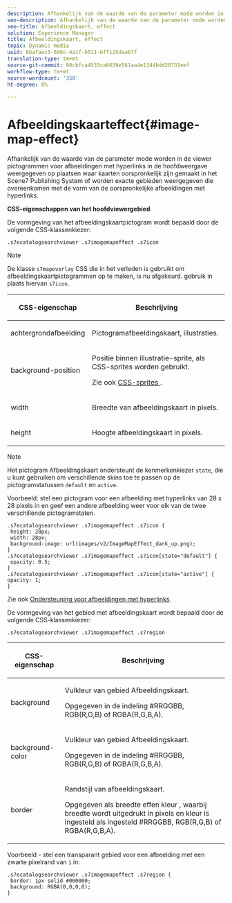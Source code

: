 ```yaml
---
description: Afhankelijk van de waarde van de parameter mode worden in de viewer pictogrammen voor afbeeldingen met hyperlinks in de hoofdweergave weergegeven op plaatsen waar kaarten oorspronkelijk zijn gemaakt in het Scene7 Publishing System of worden exacte gebieden weergegeven die overeenkomen met de vorm van de oorspronkelijke afbeeldingen met hyperlinks.
seo-description: Afhankelijk van de waarde van de parameter mode worden in de viewer pictogrammen voor afbeeldingen met hyperlinks in de hoofdweergave weergegeven op plaatsen waar kaarten oorspronkelijk zijn gemaakt in het Scene7 Publishing System of worden exacte gebieden weergegeven die overeenkomen met de vorm van de oorspronkelijke afbeeldingen met hyperlinks.
seo-title: Afbeeldingskaart, effect
solution: Experience Manager
title: Afbeeldingskaart, effect
topic: Dynamic media
uuid: 8bafaec3-500c-4a1f-b511-bff125daab7f
translation-type: tm+mt
source-git-commit: 90cbfca4533ca6639e561aa4e1344bdd20731eef
workflow-type: tm+mt
source-wordcount: '358'
ht-degree: 0%

---
```



# Afbeeldingskaarteffect{#image-map-effect}

Afhankelijk van de waarde van de parameter mode worden in de viewer pictogrammen voor afbeeldingen met hyperlinks in de hoofdweergave weergegeven op plaatsen waar kaarten oorspronkelijk zijn gemaakt in het Scene7 Publishing System of worden exacte gebieden weergegeven die overeenkomen met de vorm van de oorspronkelijke afbeeldingen met hyperlinks.

<!--<a id="section_061E550C1C1D4DB2BD663A898895B38C"></a>-->

**CSS-eigenschappen van het hoofdviewergebied**

De vormgeving van het afbeeldingskaartpictogram wordt bepaald door de volgende CSS-klassenkiezer:

```
.s7ecatalogsearchviewer .s7imagemapeffect .s7icon
```

>[!NOTE]
>
>De klasse `s7mapoverlay` CSS die in het verleden is gebruikt om afbeeldingskaartpictogrammen op te maken, is nu afgekeurd. gebruik in plaats hiervan `s7icon`.

<table id="table_94EE3F5BBE4547C0B4943471CEE7EDE4"> 
 <thead> 
  <tr> 
   <th colname="col1" class="entry"> <p> CSS-eigenschap </p> </th> 
   <th colname="col2" class="entry"> <p>Beschrijving </p> </th> 
  </tr> 
 </thead>
 <tbody> 
  <tr> 
   <td colname="col1"> <p> <span class="codeph"> achtergrondafbeelding  </span> </p> </td> 
   <td colname="col2"> <p>Pictogramafbeeldingskaart, illustraties. </p> </td> 
  </tr> 
  <tr> 
   <td colname="col1"> <p> <span class="codeph"> background-position  </span> </p> </td> 
   <td colname="col2"> <p> Positie binnen illustratie-sprite, als CSS-sprites worden gebruikt. </p> <p>Zie ook <a href="../../../c-html5-s7-aem-asset-viewers/c-html5-ecatsearch-viewer-about/c-html5-ecatsearch-viewer-customizingviewer/c-html5-ecatsearch-viewer-customizingviewer.md#section-9d570f95eb2443aca74c1b02f6e89aff" format="dita" scope="local"> CSS-sprites </a>. </p> </td> 
  </tr> 
  <tr> 
   <td colname="col1"> <p> <span class="codeph"> width </span> </p> </td> 
   <td colname="col2"> <p>Breedte van afbeeldingskaart in pixels. </p> </td> 
  </tr> 
  <tr> 
   <td colname="col1"> <p> <span class="codeph"> height  </span> </p> </td> 
   <td colname="col2"> <p>Hoogte afbeeldingskaart in pixels. </p> </td> 
  </tr> 
 </tbody> 
</table>

>[!NOTE]
>
>Het pictogram Afbeeldingskaart ondersteunt de kenmerkenkiezer `state`, die u kunt gebruiken om verschillende skins toe te passen op de pictogramstatussen `default` en `active`.

Voorbeeld: stel een pictogram voor een afbeelding met hyperlinks van 28 x 28 pixels in en geef een andere afbeelding weer voor elk van de twee verschillende pictogramstaten.

```
.s7ecatalogsearchviewer .s7imagemapeffect .s7icon { 
 height: 28px; 
 width: 28px;  
 background-image: url(images/v2/ImageMapEffect_dark_up.png); 
} 
.s7ecatalogsearchviewer .s7imagemapeffect .s7icon[state="default"] { 
 opacity: 0.5; 
} 
.s7ecatalogsearchviewer .s7imagemapeffect .s7icon[state="active"] { 
opacity: 1; 
}
```

Zie ook [Ondersteuning voor afbeeldingen met hyperlinks](../../../c-html5-s7-aem-asset-viewers/c-html5-20-ecatalog-viewer-about/c-html5-20-ecatalog-image-map-support.md#concept-28759efae5014a1fa8b0fb14dc26812a).

De vormgeving van het gebied met afbeeldingskaart wordt bepaald door de volgende CSS-klassenkiezer:

```
.s7ecatalogsearchviewer .s7imagemapeffect .s7region
```

<table id="table_1FF98CE842604AAABD838FF528CDC4EF"> 
 <thead> 
  <tr> 
   <th colname="col1" class="entry"> <p> CSS-eigenschap </p> </th> 
   <th colname="col2" class="entry"> <p>Beschrijving </p> </th> 
  </tr> 
 </thead>
 <tbody> 
  <tr> 
   <td colname="col1"> <p> <span class="codeph"> background  </span> </p> </td> 
   <td colname="col2"> <p> Vulkleur van gebied Afbeeldingskaart. </p> <p>Opgegeven in de indeling #RRGGBB, RGB(R,G,B) of RGBA(R,G,B,A). </p> </td> 
  </tr> 
  <tr> 
   <td colname="col1"> <p> <span class="codeph"> background-color  </span> </p> </td> 
   <td colname="col2"> <p> Vulkleur van gebied Afbeeldingskaart. </p> <p>Opgegeven in de indeling #RRGGBB, RGB(R,G,B) of RGBA(R,G,B,A). </p> </td> 
  </tr> 
  <tr> 
   <td colname="col1"> <p> <span class="codeph"> border  </span> </p> </td> 
   <td colname="col2"> <p> Randstijl van afbeeldingskaart. </p> <p>Opgegeven als <span class="codeph"> <span class="varname"> breedte </span> effen <span class="varname"> kleur </span> </span>, waarbij <span class="codeph"> <span class="varname"> breedte </span> </span> wordt uitgedrukt in pixels en <span class="codeph"> <span class="varname"> kleur </span> </span> is ingesteld als ingesteld #RRGGBB, RGB(R,G,B) of RGBA(R,G,B,A). </p> </td> 
  </tr> 
 </tbody> 
</table>

Voorbeeld - stel een transparant gebied voor een afbeelding met een zwarte pixelrand van `1` in:

```
.s7ecatalogsearchviewer .s7imagemapeffect .s7region { 
 border: 1px solid #000000; 
 background: RGBA(0,0,0,0);  
}
```

